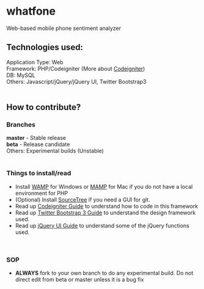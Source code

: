 whatfone
========

Web-based mobile phone sentiment analyzer
<br/>
## Technologies used:<br/>
Application Type: Web<br/>
Framework: PHP/Codeigniter (More about <a href="http://ellislab.com/codeigniter">Codeigniter</a>)<br/>
DB: MySQL <br/>
Others: Javascript/jQuery/jQuery UI, Twitter Bootstrap3<br/>
<br/>
## How to contribute?<br/>
### Branches<br/>
<b>master</b> - Stable release<br/>
<b>beta</b> - Release candidate<br/>
Others: Experimental builds (Unstable)<br/>
<br/>
### Things to install/read<br/>
* Install <a href="http://www.wampserver.com/en/">WAMP</a> for Windows or <a href="http://www.mamp.info/en/index.html">MAMP</a> for Mac if you do not have a local environment for PHP
* (Optional) Install <a href="http://www.sourcetreeapp.com/">SourceTree</a> if you need a GUI for git.
* Read up <a href="http://ellislab.com/codeigniter/user-guide/">Codeigniter Guide</a> to understand how to code in this framework
* Read up <a href="http://getbootstrap.com/">Twitter Bootstrap 3 Guide</a> to understand the design framework used.
* Read up <a href="http://jqueryui.com/">jQuery UI Guide</a> to understand some of the jQuery functions used.
<br/>

### SOP
* <b>ALWAYS</b> fork to your own branch to do any experimental build. Do not direct edit from beta or master unless it is a bug fix
